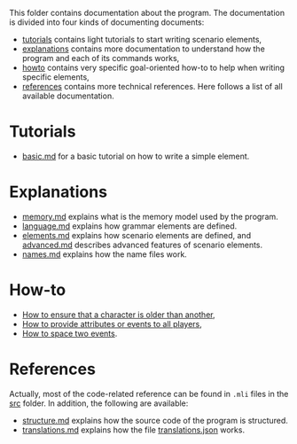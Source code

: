 
This folder contains documentation about the program.
The documentation is divided into four kinds of documenting documents:
- [tutorials](./tutorials) contains light tutorials to start writing scenario elements,
- [explanations](./explanations) contains more documentation to understand how the program and each of its commands works,
- [howto](./howto) contains very specific goal-oriented how-to to help when writing specific elements,
- [references](./references) contains more technical references.
Here follows a list of all available documentation.

# Tutorials

- [basic.md](./tutorials/basic.md) for a basic tutorial on how to write a simple element.

# Explanations

- [memory.md](./explanations/memory.md) explains what is the memory model used by the program.
- [language.md](./explanations/language.md) explains how grammar elements are defined.
- [elements.md](./explanations/elements.md) explains how scenario elements are defined, and [advanced.md](./explanations/advanced.md) describes advanced features of scenario elements.
- [names.md](./explanations/names.md) explains how the name files work.

# How-to

- [How to ensure that a character is older than another](./howto/age.md),
- [How to provide attributes or events to all players](./howto/all.md),
- [How to space two events](./howto/space.md).

# References

Actually, most of the code-related reference can be found in `.mli` files in the [src](../src) folder.
In addition, the following are available:
- [structure.md](./references/structure.md) explains how the source code of the program is structured.
- [translations.md](./references/translations.md) explains how the file [translations.json](../web/translations.json) works.

